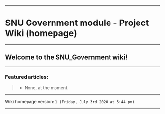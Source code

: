 
***

# SNU Government module - Project Wiki (homepage)

***

## Welcome to the SNU_Government wiki!

***

### Featured articles:

> * None, at the moment.

***

Wiki homepage version: `1 (Friday, July 3rd 2020 at 5:44 pm)`

***
